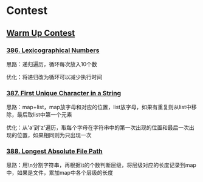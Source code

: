 # Contest

## [Warm Up Contest](https://leetcode.com/contest/warm-up-contest)

### [386. Lexicographical Numbers](https://leetcode.com/contest/warm-up-contest/problems/lexicographical-numbers/)

思路：递归遍历，循环每次放入10个数

优化：将递归改为循环可以减少执行时间

### [387. First Unique Character in a String](https://leetcode.com/contest/warm-up-contest/problems/first-unique-character-in-a-string/)

思路：map+list，map放字母和对应的位置，list放字母，如果有重复则从list中移除，最后取list中第一个元素

优化：从'a'到'z'遍历，取每个字母在字符串中的第一次出现的位置和最后一次出现的位置，如果相同则为只出现一次

### [388. Longest Absolute File Path](https://leetcode.com/contest/warm-up-contest/problems/longest-absolute-file-path/)

思路：用\n分割字符串，再根据\t的个数判断层级，将层级对应的长度记录到map中，如果是文件，累加map中各个层级的长度

